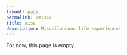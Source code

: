 ```yaml
---
layout: page
permalink: /misc/
title: misc
description: Miscellaneous life experiences  
---
```


For now, this page is empty.
